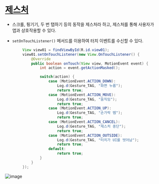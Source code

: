 # [제스처](https://developer.android.com/training/gestures)

+ 스크롤, 튕기기, 두 번 탭하기 등의 동작을 제스처라 하고, 제스처를 통해 사용자가 앱과 상호작용할 수 있다.

+ `setOnTouchListener()` 메서드를 이용하여 터치 이벤트를 수신할 수 있다.

```java
        View view01 = findViewById(R.id.view01);
        view01.setOnTouchListener(new View.OnTouchListener() {
            @Override
            public boolean onTouch(View view, MotionEvent event) {
                int action = event.getActionMasked();

                switch(action) {
                    case (MotionEvent.ACTION_DOWN):
                        Log.d(Gesture_TAG, "화면 누름");
                        return true;
                    case (MotionEvent.ACTION_MOVE):
                        Log.d(Gesture_TAG, "움직임");
                        return true;
                    case (MotionEvent.ACTION_UP):
                        Log.d(Gesture_TAG, "손가락 뗌");
                        return true;
                    case (MotionEvent.ACTION_CANCEL):
                        Log.d(Gesture_TAG, "제스처 중단");
                        return true;
                    case (MotionEvent.ACTION_OUTSIDE):
                        Log.d(Gesture_TAG, "터치가 UI를 벗어남");
                        return true;
                    default:
                        return true;
                }
            }
        });
```

![image](https://user-images.githubusercontent.com/95271528/155847340-7edb5ef6-af19-48f1-aec9-c40e0d8ba187.png)

